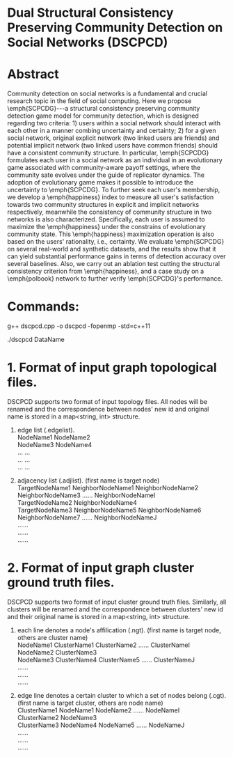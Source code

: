 # Dual Structural Consistency Preserving Community Detection on Social Networks (DSCPCD)

# Abstract
Community detection on social networks is a fundamental and crucial research topic in the field of social computing. Here we propose \emph{SCPCDG}---a structural consistency preserving community detection game model for community detection, which is designed regarding two criteria: 1) users within a social network should interact with each other in a manner combing uncertainty and certainty; 2) for a given social network, original explicit network (two linked users are friends) and potential implicit network (two linked users have common friends) should have a consistent community structure. In particular, \emph{SCPCDG} formulates each user in a social network as an individual in an evolutionary game associated with community-aware payoff settings, where the community sate evolves under the guide of replicator dynamics. The adoption of evolutionary game makes it possible to introduce the uncertainty to \emph{SCPCDG}. To further seek each user's membership, we develop a \emph{happiness} index to measure all user's satisfaction towards two community structures in explicit and implicit networks respectively, meanwhile the consistency of community structure in two networks is also characterized. Specifically, each user is assumed to maximize the \emph{happiness} under the constrains of evolutionary community state. This \emph{happiness} maximization operation is also based on the users' rationality, i.e., certainty. We evaluate \emph{SCPCDG} on several real-world and synthetic datasets, and the results show that it can yield substantial performance gains in terms of detection accuracy over several baselines. Also, we carry out an ablation test cutting the structural consistency criterion from \emph{happiness}, and a case study on a \emph{polbook} network to further verify \emph{SCPCDG}'s performance.
  
# Commands:
g++ dscpcd.cpp -o dscpcd -fopenmp -std=c++11

./dscpcd DataName

# 1. Format of input graph topological files.  
DSCPCD supports two format of input topology files. All nodes will be renamed and the correspondence between nodes' new id and original name is stored in a map<string, int> structure.

1) edge list (.edgelist).  
NodeName1 NodeName2  
NodeName3 NodeName4  
...  ...  
...  ...  
...  ...  

2) adjacency list (.adjlist). (first name is target node)  
TargetNodeName1 NeighborNodeName1 NeighborNodeName2 NeighborNodeName3 ...... NeighborNodeNameI  
TargetNodeName2 NeighborNodeName4  
TargetNodeName3 NeighborNodeName5 NeighborNodeName6 NeighborNodeName7 ...... NeighborNodeNameJ  
......  
......  
......  

# 2. Format of input graph cluster ground truth files.  
DSCPCD supports two format of input cluster ground truth files. Similarly, all clusters will be renamed and the correspondence between clusters' new id and their original name is stored in a map<string, int> structure.

1) each line denotes a node's affilication (.ngt). (first name is target node, others are cluster name)  
NodeName1 ClusterName1 ClusterName2 ...... ClusterNameI  
NodeName2 ClusterName3  
NodeName3 ClusterName4 ClusterName5 ...... ClusterNameJ  
......  
......  
......  

2) edge line denotes a certain cluster to which a set of nodes belong (.cgt). (first name is target cluster, others are node name)  
ClusterName1 NodeName1 NodeName2 ...... NodeNameI  
ClusterName2 NodeName3  
ClusterName3 NodeName4 NodeName5 ...... NodeNameJ  
......  
......  
......  
